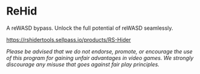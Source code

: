 # ReHid
A reWASD bypass. Unlock the full potential of reWASD seamlessly.

https://rshidertools.sellpass.io/products/RS-Hider

*Please be advised that we do not endorse, promote, or encourage the use of this program for gaining unfair advantages in video games. We strongly discourage any misuse that goes against fair play principles.*
